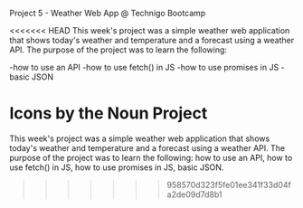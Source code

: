 Project 5 - Weather Web App @ Technigo Bootcamp

<<<<<<< HEAD
This week's project was a simple weather web application that shows today's weather and temperature and a forecast using a weather API. The purpose of the project was to learn the following:

-how to use an API
-how to use fetch() in JS
-how to use promises in JS
-basic JSON

Icons by the Noun Project
=======
This week's project was a simple weather web application that shows today's weather and temperature and a forecast using a weather API. The purpose of the project was to learn the following: how to use an API, how to use fetch() in JS, how to use promises in JS, basic JSON.
>>>>>>> 958570d323f5fe01ee341f33d04fa2de09d7d8b1
